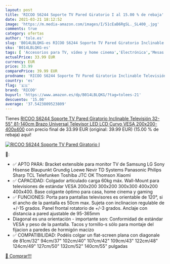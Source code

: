 ```yaml
---
layout: post
title: 'RICOO S6244 Soporte TV Pared Giratorio I al 15.00 % de rebaja'
date: 2021-03-21 18:12:52
image: 'https://m.media-amazon.com/images/I/51cEaB6RgSL._SL400_.jpg'
comments: true
category: ofertas
author: 'tole.es'
slug: 'B014LBLQKG-es RICOO S6244 Soporte TV Pared Giratorio Inclinable...'
sku: 'B014LBLQKG-es'
tags: [ 'Accesorios para TV, vídeo y home cinema','Electrónica','Mesas y soportes para TV','Soportes de pared y techo para TV','TV, vídeo y home cinema','ricoo','televisor', ]
actualPrice: 33.99 EUR
currency: EUR
price: 33.99
comparePrice: 39.99 EUR
prodname: 'RICOO S6244 Soporte TV Pared Giratorio Inclinable Televisión 32-55"  81-140cm  Brazo Universal Televisor LED LCD Curvo VESA 200x200-400x400'
country: 'es'
flag: '🇪🇸'
brand: 'RICOO'
buyurl: 'https://www.amazon.es/dp/B014LBLQKG/?tag=tolees-21'
descuento: '15.00'
average: '37.5423809523809'
---
```


Tienes [RICOO S6244 Soporte TV Pared Giratorio Inclinable Televisión 32-55"  81-140cm  Brazo Universal Televisor LED LCD Curvo VESA 200x200-400x400](https://www.amazon.es/dp/B014LBLQKG/?tag=tolees-21) con precio final de  33.99 EUR (original: 39.99 EUR) (15.00 %  de rebaja) aqui!

[![RICOO S6244 Soporte TV Pared Giratorio I](https://m.media-amazon.com/images/I/51cEaB6RgSL._SL400_.jpg)](https://www.amazon.es/dp/B014LBLQKG/?tag=tolees-21)

🔎:

- ✅ APTO PARA: Bracket extensible para monitor TV de Samsung LG Sony Hisense Blaupunkt Grundig Loewe Nevir TD Systems Panasonic Philips Sharp TCL Telefunken Toshiba JTC OK Thomson Xiaomi
- ✅ CAPACIDAD: Colgador articulado carga 60kg máx. Wall-Mount para televisiones de estándar VESA 200x200 300x200 300x300 400x200 400x400. Base colgante òptimo para casa, home cinema y gaming
- ✅ FUNCIONES: Porta para pantallas televisores es orientable de 120°, si el ancho de la pantalla es 50cm max. Sujeta con inclinacion regulable de +/-15 grados. Panel frontal rotatorio de +/-3 grados. Anclaje con distancia a pared ajustable de 95-365mm
- Diagonal es una orientación - importante son: Conformidad de estándar VESA y peso de la pantalla. Tacos y tornillo-s sólo para montaje del fijacion a paredes de hormigón macizo
- ✅ COMPATIBILIDAD: Podéis colgar un flat-screen plana con diagonale de 81cm/32" 94cm/37" 102cm/40" 107cm/42" 109cm/43" 122cm/48" 124cm/49" 127cm/50" 132cm/52" 140cm/55" pulgadas

[🛒 Comprar!!!](https://www.amazon.es/dp/B014LBLQKG/?tag=tolees-21)

